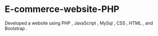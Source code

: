 # E-commerce-website-PHP
Developed a website using PHP , JavaScript , MySql , CSS , HTML , and Bootstrap .
